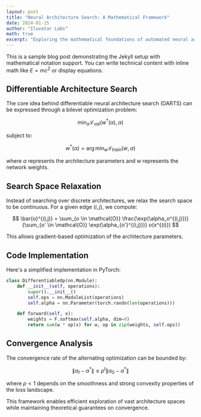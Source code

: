 ```yaml
---
layout: post
title: "Neural Architecture Search: A Mathematical Framework"
date: 2024-01-15
author: "Iluvatar Labs"
math: true
excerpt: "Exploring the mathematical foundations of automated neural architecture design through differentiable search spaces."
---
```


This is a sample blog post demonstrating the Jekyll setup with mathematical notation support. You can write technical content with inline math like $E = mc^2$ or display equations.

## Differentiable Architecture Search

The core idea behind differentiable neural architecture search (DARTS) can be expressed through a bilevel optimization problem:

$$
\min_{\alpha} \mathcal{L}_{val}(w^*(\alpha), \alpha)
$$

subject to:

$$
w^*(\alpha) = \arg\min_{w} \mathcal{L}_{train}(w, \alpha)
$$

where $\alpha$ represents the architecture parameters and $w$ represents the network weights.

## Search Space Relaxation

Instead of searching over discrete architectures, we relax the search space to be continuous. For a given edge $(i,j)$, we compute:

$$
\bar{o}^{(i,j)} = \sum_{o \in \mathcal{O}} \frac{\exp(\alpha_o^{(i,j)})}{\sum_{o' \in \mathcal{O}} \exp(\alpha_{o'}^{(i,j)})} o(x^{(i)})
$$

This allows gradient-based optimization of the architecture parameters.

## Code Implementation

Here's a simplified implementation in PyTorch:

```python
class DifferentiableOp(nn.Module):
    def __init__(self, operations):
        super().__init__()
        self.ops = nn.ModuleList(operations)
        self.alpha = nn.Parameter(torch.randn(len(operations)))

    def forward(self, x):
        weights = F.softmax(self.alpha, dim=0)
        return sum(w * op(x) for w, op in zip(weights, self.ops))
```

## Convergence Analysis

The convergence rate of the alternating optimization can be bounded by:

$$
\|\alpha_t - \alpha^*\| \leq \rho^t \|\alpha_0 - \alpha^*\|
$$

where $\rho < 1$ depends on the smoothness and strong convexity properties of the loss landscape.

This framework enables efficient exploration of vast architecture spaces while maintaining theoretical guarantees on convergence.